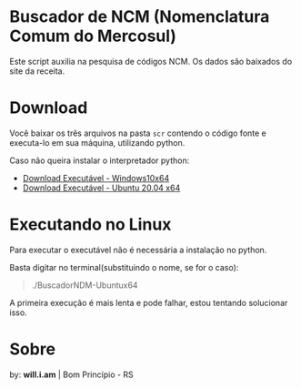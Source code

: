 # Buscador de NCM (Nomenclatura Comum do Mercosul)

Este script auxilia na pesquisa de códigos NCM. Os dados são baixados do site da receita.

# Download

Você baixar os três arquivos na pasta `scr` contendo o código fonte e executa-lo em sua máquina, utilizando python.

Caso não queira instalar o interpretador python:

- [Download Executável - Windows10x64](https://github.com/williampilger/utilidades_gerais/raw/master/NCM_finder/dist/BuscadorNCM-windows10x64.exe)
- [Download Executável - Ubuntu 20.04 x64](https://github.com/williampilger/utilidades_gerais/raw/master/NCM_finder/dist/BuscadorNCM-Ubuntux64)

# Executando no Linux

Para executar o executável não é necessária a instalação no python.

Basta digitar no terminal(substituindo o nome, se for o caso):

> ./BuscadorNDM-Ubuntux64

A primeira execução é mais lenta e pode falhar, estou tentando solucionar isso.

# Sobre

by: **will.i.am** | Bom Princípio - RS
